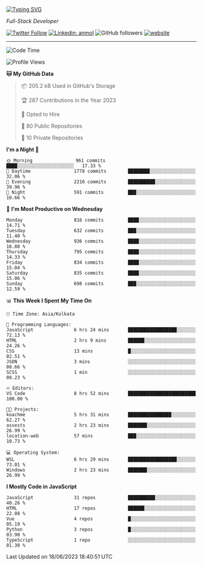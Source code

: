 [![Typing SVG](https://readme-typing-svg.herokuapp.com?lines=HI%2C+I'm+Tonal;I'm+a+Full+Stack+Developer)](https://git.io/typing-svg)

<p><em>Full-Stack Developer</em></p>

[![Twitter Follow](https://img.shields.io/twitter/follow/tonalmathew?style=flat)](https://twitter.com/intent/follow?screen_name=tonalmathew)
[![Linkedin: anmol](https://img.shields.io/badge/tonal-mathew?style=flat-square&logo=Linkedin&logoColor=white&link=https://www.linkedin.com/in/tonal-mathew/)](https://www.linkedin.com/in/tonal-mathew/)
![GitHub followers](https://img.shields.io/github/followers/tonalmathew?label=Follow&style=social)
[![website](https://img.shields.io/badge/Website-46a2f1.svg?&style=flat-square&logo=Google-Chrome&logoColor=white&link=http://tonalmathew.github.io/)](http://tonalmathew.github.io/)

---
<!--START_SECTION:waka-->
![Code Time](http://img.shields.io/badge/Code%20Time-1%2C022%20hrs%2025%20mins-blue)

![Profile Views](http://img.shields.io/badge/Profile%20Views-0-blue)

**🐱 My GitHub Data** 

> 📦 205.2 kB Used in GitHub's Storage 
 > 
> 🏆 287 Contributions in the Year 2023
 > 
> 💼 Opted to Hire
 > 
> 📜 80 Public Repositories 
 > 
> 🔑 10 Private Repositories 
 > 
**I'm a Night 🦉** 

```text
🌞 Morning                961 commits         ████░░░░░░░░░░░░░░░░░░░░░   17.33 % 
🌆 Daytime                1778 commits        ████████░░░░░░░░░░░░░░░░░   32.06 % 
🌃 Evening                2216 commits        ██████████░░░░░░░░░░░░░░░   39.96 % 
🌙 Night                  591 commits         ███░░░░░░░░░░░░░░░░░░░░░░   10.66 % 
```
📅 **I'm Most Productive on Wednesday** 

```text
Monday                   816 commits         ████░░░░░░░░░░░░░░░░░░░░░   14.71 % 
Tuesday                  632 commits         ███░░░░░░░░░░░░░░░░░░░░░░   11.40 % 
Wednesday                936 commits         ████░░░░░░░░░░░░░░░░░░░░░   16.88 % 
Thursday                 795 commits         ████░░░░░░░░░░░░░░░░░░░░░   14.33 % 
Friday                   834 commits         ████░░░░░░░░░░░░░░░░░░░░░   15.04 % 
Saturday                 835 commits         ████░░░░░░░░░░░░░░░░░░░░░   15.06 % 
Sunday                   698 commits         ███░░░░░░░░░░░░░░░░░░░░░░   12.59 % 
```


📊 **This Week I Spent My Time On** 

```text
🕑︎ Time Zone: Asia/Kolkata

💬 Programming Languages: 
JavaScript               6 hrs 24 mins       ██████████████████░░░░░░░   72.13 % 
HTML                     2 hrs 9 mins        ██████░░░░░░░░░░░░░░░░░░░   24.26 % 
CSS                      13 mins             █░░░░░░░░░░░░░░░░░░░░░░░░   02.51 % 
JSON                     3 mins              ░░░░░░░░░░░░░░░░░░░░░░░░░   00.66 % 
SCSS                     1 min               ░░░░░░░░░░░░░░░░░░░░░░░░░   00.23 % 

🔥 Editors: 
VS Code                  8 hrs 52 mins       █████████████████████████   100.00 % 

🐱‍💻 Projects: 
koachme                  5 hrs 31 mins       ████████████████░░░░░░░░░   62.27 % 
assests                  2 hrs 23 mins       ███████░░░░░░░░░░░░░░░░░░   26.99 % 
location-web             57 mins             ███░░░░░░░░░░░░░░░░░░░░░░   10.73 % 

💻 Operating System: 
WSL                      6 hrs 29 mins       ██████████████████░░░░░░░   73.01 % 
Windows                  2 hrs 23 mins       ███████░░░░░░░░░░░░░░░░░░   26.99 % 
```

**I Mostly Code in JavaScript** 

```text
JavaScript               31 repos            ██████████░░░░░░░░░░░░░░░   40.26 % 
HTML                     17 repos            ██████░░░░░░░░░░░░░░░░░░░   22.08 % 
Vue                      4 repos             █░░░░░░░░░░░░░░░░░░░░░░░░   05.19 % 
Python                   3 repos             █░░░░░░░░░░░░░░░░░░░░░░░░   03.90 % 
TypeScript               1 repo              ░░░░░░░░░░░░░░░░░░░░░░░░░   01.30 % 
```




 Last Updated on 18/06/2023 18:40:51 UTC
<!--END_SECTION:waka-->
